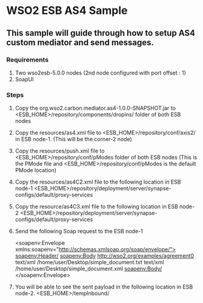 # WSO2 ESB AS4 Sample

## This sample will guide through how to setup AS4 custom mediator and send messages.

### Requirements

1) Two wso2esb-5.0.0 nodes (2nd node configured with port offset : 1)
2) SoapUI

### Steps

1) Copy the org.wso2.carbon.mediator.as4-1.0.0-SNAPSHOT.jar to
   <ESB_HOME>/repository/components/dropins/ folder of both ESB nodes

2) Copy the resources/as4.xml file to <ESB_HOME>/repository/conf/axis2/ in ESB node-1.
   (This will be the corner-2 node)

3) Copy the resources/push.xml file to <ESB_HOME>/repository/conf/pModes folder of both ESB nodes
   (This is the PMode file and <ESB_HOME>/repository/conf/pModes is the default PMode location)

4) Copy the resources/as4C2.xml file to the following location in ESB node-1
   <ESB_HOME>/repository/deployment/server/synapse-configs/default/proxy-services

5) Copy the resource/as4C3.xml file to the following location in ESB node-2
   <ESB_HOME>/repository/deployment/server/synapse-configs/default/proxy-services

6) Send the following Soap request to the ESB node-1

    <soapenv:Envelope xmlns:soapenv="http://schemas.xmlsoap.org/soap/envelope/">
        <soapenv:Header/>
        <soapenv:Body>
            <as4Msg>
                <agreementRef>http://wso2.org/examples/agreement0</agreementRef>
                <payloads>
                    <payload>
                        <mimeType>text/xml</mimeType>
                        <path>/home/user/Desktop/simple_document.txt</path>
                    </payload>
                    <payload>
                        <mimeType>text/xml</mimeType>
                        <path>/home/user/Desktop/simple_document.xml</path>
                    </payload>
                </payloads>
            </as4Msg>
        <soapenv:Body/>
    </soapenv:Envelope>

7) You will be able to see the sent payload in the following location in ESB node-2.
    <ESB_HOME>/tempInbound/